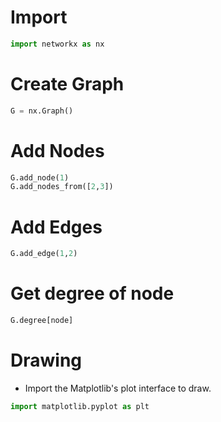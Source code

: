 # Import
```py
import networkx as nx
```

# Create Graph
```py
G = nx.Graph()
```

# Add Nodes
```py
G.add_node(1)
G.add_nodes_from([2,3])
```

# Add Edges
```py
G.add_edge(1,2)
```

# Get degree of node
```py
G.degree[node]
```

# Drawing
* Import the Matplotlib's plot interface to draw.
```py
import matplotlib.pyplot as plt
```